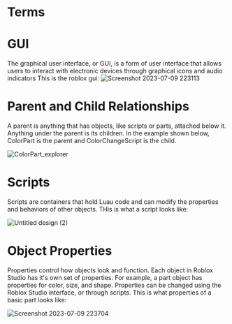 # Terms

# GUI
The graphical user interface, or GUI, is a form of user interface that allows users to interact with electronic devices through graphical icons and audio indicators
This is the roblox gui:
![Screenshot 2023-07-09 223113](https://github.com/itscomming/Terms/assets/4396254/48521e82-bc24-4136-83f0-2b7609601575)


# Parent and Child Relationships
A parent is anything that has objects, like scripts or parts, attached below it. Anything under the parent is its children. In the example shown below, ColorPart is the parent and ColorChangeScript is the child.

![ColorPart_explorer](https://github.com/itscomming/Terms/assets/4396254/37ba444f-0798-4666-9ceb-e43df3ebc437)


# Scripts
Scripts are containers that hold Luau code and can modify the properties and behaviors of other objects.
THis is what a script looks like:

![Untitled design (2)](https://github.com/itscomming/Terms/assets/4396254/e793406d-fb1e-4a72-a25a-61f42c321d30)


# Object Properties
Properties control how objects look and function. Each object in Roblox Studio has it's own set of properties. For example, a part object has properties for color, size, and shape. Properties can be changed using the Roblox Studio interface, or through scripts.
This is what properties of a basic part looks like:

![Screenshot 2023-07-09 223704](https://github.com/itscomming/Terms/assets/4396254/b7e58794-57da-40ed-b223-eababa4a3c46)
